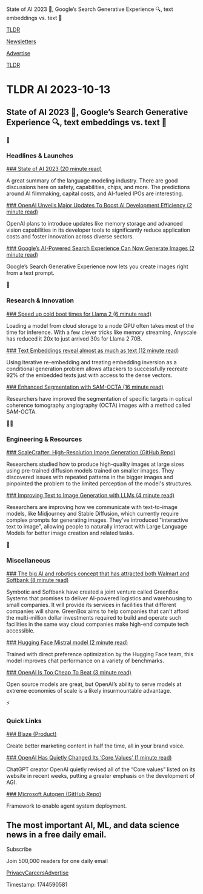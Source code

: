 State of AI 2023 🤖, Google’s Search Generative Experience 🔍, text embeddings vs. text 📃

[TLDR](/)

[Newsletters](/newsletters)

[Advertise](https://advertise.tldr.tech/)

[TLDR](/)

# TLDR AI 2023-10-13

## State of AI 2023 🤖, Google’s Search Generative Experience 🔍, text embeddings vs. text 📃

🚀

### Headlines & Launches

[### State of AI 2023 (20 minute read)](https://www.stateof.ai/2023-report-launch?utm_source=tldrai)

A great summary of the language modeling industry. There are good discussions here on safety, capabilities, chips, and more. The predictions around AI filmmaking, capital costs, and AI-fueled IPOs are interesting.

[### OpenAI Unveils Major Updates To Boost AI Development Efficiency (2 minute read)](https://www.gizmochina.com/2023/10/12/openai-unveils-major-updates-to-boost-ai-development-efficiency/?utm_source=tldrai)

OpenAI plans to introduce updates like memory storage and advanced vision capabilities in its developer tools to significantly reduce application costs and foster innovation across diverse sectors.

[### Google’s AI-Powered Search Experience Can Now Generate Images (2 minute read)](https://www.theverge.com/2023/10/12/23913337/google-ai-powered-search-sge-images-written-drafts?utm_source=tldrai)

Google’s Search Generative Experience now lets you create images right from a text prompt.

🧠

### Research & Innovation

[### Speed up cold boot times for Llama 2 (6 minute read)](https://www.anyscale.com/blog/loading-llama-2-70b-20x-faster-with-anyscale-endpoints?utm_source=tldrai)

Loading a model from cloud storage to a node GPU often takes most of the time for inference. With a few clever tricks like memory streaming, Anyscale has reduced it 20x to just arrived 30s for Llama 2 70B.

[### Text Embeddings reveal almost as much as text (12 minute read)](https://arxiv.org/abs/2310.06816?utm_source=tldrai)

Using iterative re-embedding and treating embedding inversion as a conditional generation problem allows attackers to successfully recreate 92% of the embedded texts just with access to the dense vectors.

[### Enhanced Segmentation with SAM-OCTA (16 minute read)](https://arxiv.org/abs/2310.07183v1?utm_source=tldrai)

Researchers have improved the segmentation of specific targets in optical coherence tomography angiography (OCTA) images with a method called SAM-OCTA.

👨‍💻

### Engineering & Resources

[### ScaleCrafter: High-Resolution Image Generation (GitHub Repo)](https://github.com/yingqinghe/scalecrafter?utm_source=tldrai)

Researchers studied how to produce high-quality images at large sizes using pre-trained diffusion models trained on smaller images. They discovered issues with repeated patterns in the bigger images and pinpointed the problem to the limited perception of the model's structures.

[### Improving Text to Image Generation with LLMs (4 minute read)](https://minidalle3.github.io/?utm_source=tldrai)

Researchers are improving how we communicate with text-to-image models, like Midjourney and Stable Diffusion, which currently require complex prompts for generating images. They've introduced "interactive text to image", allowing people to naturally interact with Large Language Models for better image creation and related tasks.

🎁

### Miscellaneous

[### The big AI and robotics concept that has attracted both Walmart and Softbank (8 minute read)](https://www.cnbc.com/2023/10/07/a-big-ai-and-robotics-idea-that-has-attracted-walmart-and-softbank.html?utm_source=tldrai)

Symbotic and Softbank have created a joint venture called GreenBox Systems that promises to deliver AI-powered logistics and warehousing to small companies. It will provide its services in facilities that different companies will share. GreenBox aims to help companies that can't afford the multi-million dollar investments required to build and operate such facilities in the same way cloud companies make high-end compute tech accessible.

[### Hugging Face Mistral model (2 minute read)](https://huggingface.co/HuggingFaceH4/zephyr-7b-alpha?utm_source=tldrai)

Trained with direct preference optimization by the Hugging Face team, this model improves chat performance on a variety of benchmarks.

[### OpenAI Is Too Cheap To Beat (3 minute read)](https://generatingconversation.substack.com/p/openai-is-too-cheap-to-beat?utm_source=tldrai)

Open source models are great, but OpenAI’s ability to serve models at extreme economies of scale is a likely insurmountable advantage.

⚡️

### Quick Links

[### Blaze (Product)](https://www.blaze.ai/?utm_source=tldrai)

Create better marketing content in half the time, all in your brand voice.

[### OpenAI Has Quietly Changed Its ‘Core Values’ (1 minute read)](https://www.semafor.com/article/10/12/2023/openai-quietly-changed-its-core-values?utm_source=tldrai)

ChatGPT creator OpenAI quietly revised all of the “Core values” listed on its website in recent weeks, putting a greater emphasis on the development of AGI.

[### Microsoft Autogen (GitHub Repo)](https://github.com/microsoft/autogen?utm_source=tldrai)

Framework to enable agent system deployment.

## The most important AI, ML, and data science news in a free daily email.

Subscribe

Join 500,000 readers for one daily email

[Privacy](/privacy)[Careers](https://jobs.ashbyhq.com/tldr.tech)[Advertise](/ai/advertise)

Timestamp: 1744590581
